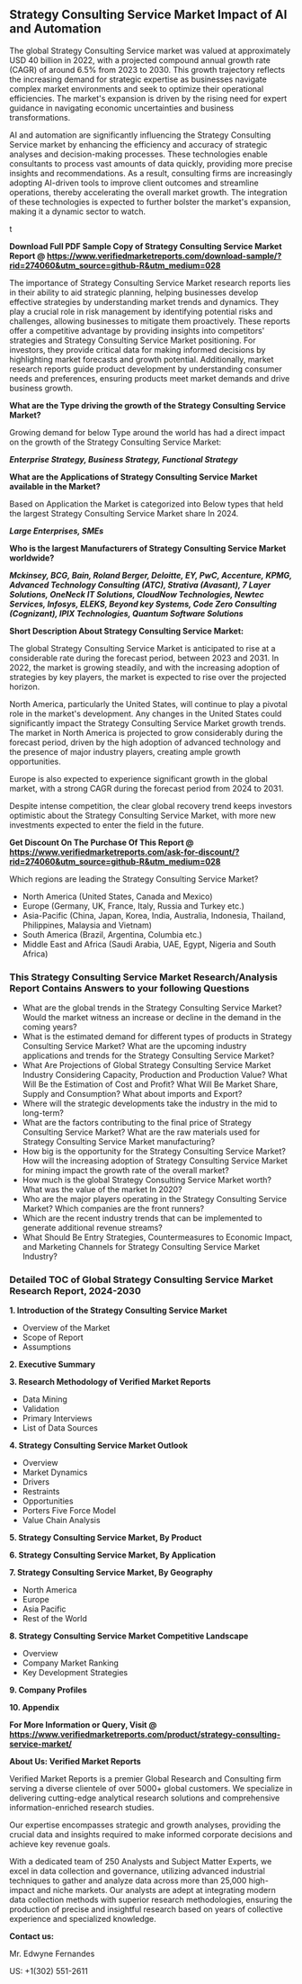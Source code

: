 <h2>Strategy Consulting Service Market Impact of AI and Automation</h2><p>The global Strategy Consulting Service market was valued at approximately USD 40 billion in 2022, with a projected compound annual growth rate (CAGR) of around 6.5% from 2023 to 2030. This growth trajectory reflects the increasing demand for strategic expertise as businesses navigate complex market environments and seek to optimize their operational efficiencies. The market's expansion is driven by the rising need for expert guidance in navigating economic uncertainties and business transformations.</p><p>AI and automation are significantly influencing the Strategy Consulting Service market by enhancing the efficiency and accuracy of strategic analyses and decision-making processes. These technologies enable consultants to process vast amounts of data quickly, providing more precise insights and recommendations. As a result, consulting firms are increasingly adopting AI-driven tools to improve client outcomes and streamline operations, thereby accelerating the overall market growth. The integration of these technologies is expected to further bolster the market's expansion, making it a dynamic sector to watch.</p>t</p><p id="" class=""><strong>Download Full PDF Sample Copy of Strategy Consulting Service Market Report @ <a href="https://www.verifiedmarketreports.com/download-sample/?rid=274060&utm_source=github-R&utm_medium=028" target="_blank">https://www.verifiedmarketreports.com/download-sample/?rid=274060&utm_source=github-R&utm_medium=028</a></strong></p><p>The importance of&nbsp;Strategy Consulting Service Market research reports lies in their ability to aid strategic planning, helping businesses develop effective strategies by understanding market trends and dynamics. They play a crucial role in risk management by identifying potential risks and challenges, allowing businesses to mitigate them proactively. These reports offer a competitive advantage by providing insights into competitors' strategies and Strategy Consulting Service Market positioning. For investors, they provide critical data for making informed decisions by highlighting market forecasts and growth potential. Additionally, market research reports guide product development by understanding consumer needs and preferences, ensuring products meet market demands and drive business growth.</p><p><strong>What are the&nbsp;Type driving the growth of the Strategy Consulting Service Market?</strong></p><p id="" class="">Growing demand for below Type around the world has had a direct impact on the growth of the Strategy Consulting Service Market:</p><em><strong>Enterprise Strategy, Business Strategy, Functional Strategy</strong></em></p><strong>What are the&nbsp;Applications&nbsp;of Strategy Consulting Service Market available in the Market?</strong></p><p id="" class="">Based on Application the Market is categorized into Below types that held the largest Strategy Consulting Service Market share In 2024.</p><em><strong>Large Enterprises, SMEs</strong></em></p><strong>Who is the largest Manufacturers of Strategy Consulting Service Market worldwide?</strong></p><p><em><strong>Mckinsey, BCG, Bain, Roland Berger, Deloitte, EY, PwC, Accenture, KPMG, Advanced Technology Consulting (ATC), Strativa (Avasant), 7 Layer Solutions, OneNeck IT Solutions, CloudNow Technologies, Newtec Services, Infosys, ELEKS, Beyond key Systems, Code Zero Consulting (Cognizant), IPIX Technologies, Quantum Software Solutions</strong></em></p><p id="" class=""><strong>Short Description About Strategy Consulting Service Market:</strong></p><p>The global Strategy Consulting Service Market is anticipated to rise at a considerable rate during the forecast period, between 2023 and 2031. In 2022, the market is growing steadily, and with the increasing adoption of strategies by key players, the market is expected to rise over the projected horizon.</p><p>North America, particularly the United States, will continue to play a pivotal role in the market's development. Any changes in the United States could significantly impact the Strategy Consulting Service Market growth trends. The market in North America is projected to grow considerably during the forecast period, driven by the high adoption of advanced technology and the presence of major industry players, creating ample growth opportunities.</p><p>Europe is also expected to experience significant growth in the global market, with a strong CAGR during the forecast period from 2024 to 2031.</p><p>Despite intense competition, the clear global recovery trend keeps investors optimistic about the Strategy Consulting Service Market, with more new investments expected to enter the field in the future.</p><p id="" class=""><strong>Get Discount On The Purchase Of This Report @ <a href="https://www.verifiedmarketreports.com/ask-for-discount/?rid=274060&utm_source=github-R&utm_medium=028" target="_blank">https://www.verifiedmarketreports.com/ask-for-discount/?rid=274060&utm_source=github-R&utm_medium=028</a></strong></p>Which regions are leading the Strategy Consulting Service Market?</p><ul><li>North America (United States, Canada and Mexico)</li><li>Europe (Germany, UK, France, Italy, Russia and Turkey etc.)</li><li>Asia-Pacific (China, Japan, Korea, India, Australia, Indonesia, Thailand, Philippines, Malaysia and Vietnam)</li><li>South America (Brazil, Argentina, Columbia etc.)</li><li>Middle East and Africa (Saudi Arabia, UAE, Egypt, Nigeria and South Africa)</li></ul><h3 id="" class="">This Strategy Consulting Service Market Research/Analysis Report Contains Answers to your following Questions</h3><ul><li>What are the global trends in the Strategy Consulting Service Market? Would the market witness an increase or decline in the demand in the coming years?</li><li>What is the estimated demand for different types of products in Strategy Consulting Service Market? What are the upcoming industry applications and trends for the Strategy Consulting Service Market?</li><li>What Are Projections of Global Strategy Consulting Service Market Industry Considering Capacity, Production and Production Value? What Will Be the Estimation of Cost and Profit? What Will Be Market Share, Supply and Consumption? What about imports and Export?</li><li>Where will the strategic developments take the industry in the mid to long-term?</li><li>What are the factors contributing to the final price of Strategy Consulting Service Market? What are the raw materials used for Strategy Consulting Service Market manufacturing?</li><li>How big is the opportunity for the Strategy Consulting Service Market? How will the increasing adoption of Strategy Consulting Service Market for mining impact the growth rate of the overall market?</li><li>How much is the global Strategy Consulting Service Market worth? What was the value of the market In 2020?</li><li>Who are the major players operating in the Strategy Consulting Service Market? Which companies are the front runners?</li><li>Which are the recent industry trends that can be implemented to generate additional revenue streams?</li><li>What Should Be Entry Strategies, Countermeasures to Economic Impact, and Marketing Channels for Strategy Consulting Service Market Industry?</li></ul><h3 id="" class="">Detailed TOC of Global Strategy Consulting Service Market Research Report, 2024-2030</h3><p id="" class=""><strong>1. Introduction of the Strategy Consulting Service Market</strong></p><ul><li>Overview of the Market</li><li>Scope of Report</li><li>Assumptions</li></ul><p id="" class=""><strong>2. Executive Summary</strong></p><p id="" class=""><strong>3. Research Methodology of Verified Market Reports</strong></p><ul><li>Data Mining</li><li>Validation</li><li>Primary Interviews</li><li>List of Data Sources</li></ul><p id="" class=""><strong>4. Strategy Consulting Service Market Outlook</strong></p><ul><li>Overview</li><li>Market Dynamics</li><li>Drivers</li><li>Restraints</li><li>Opportunities</li><li>Porters Five Force Model</li><li>Value Chain Analysis</li></ul><p id="" class=""><strong>5. Strategy Consulting Service Market, By Product</strong></p><p id="" class=""><strong>6. Strategy Consulting Service Market, By Application</strong></p><p id="" class=""><strong>7. Strategy Consulting Service Market, By Geography</strong></p><ul><li>North America</li><li>Europe</li><li>Asia Pacific</li><li>Rest of the World</li></ul><p id="" class=""><strong>8. Strategy Consulting Service Market Competitive Landscape</strong></p><ul><li>Overview</li><li>Company Market Ranking</li><li>Key Development Strategies</li></ul><p id="" class=""><strong>9. Company Profiles</strong></p><p id="" class=""><strong>10. Appendix</strong></p><p id="" class=""><strong>For More Information or Query, Visit @ <a href="https://www.verifiedmarketreports.com/product/strategy-consulting-service-market/" target="_blank">https://www.verifiedmarketreports.com/product/strategy-consulting-service-market/</a></strong></p><p id="" class=""><strong>About Us: Verified Market Reports</strong></p><p id="" class="">Verified Market Reports is a premier Global Research and Consulting firm serving a diverse clientele of over 5000+ global customers. We specialize in delivering cutting-edge analytical research solutions and comprehensive information-enriched research studies.</p><p id="" class="">Our expertise encompasses strategic and growth analyses, providing the crucial data and insights required to make informed corporate decisions and achieve key revenue goals.</p><p id="" class="">With a dedicated team of 250 Analysts and Subject Matter Experts, we excel in data collection and governance, utilizing advanced industrial techniques to gather and analyze data across more than 25,000 high-impact and niche markets. Our analysts are adept at integrating modern data collection methods with superior research methodologies, ensuring the production of precise and insightful research based on years of collective experience and specialized knowledge.</p><p id="" class=""><strong>Contact us:</strong></p><p id="" class="">Mr. Edwyne Fernandes</p><p id="" class="">US: +1(302) 551-2611</p>